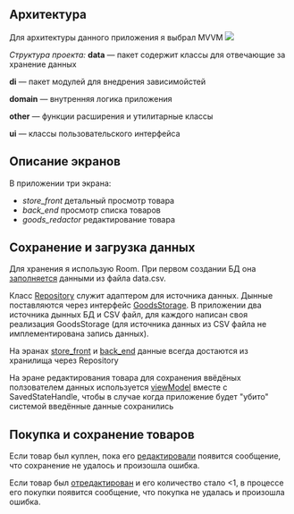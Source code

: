 ## **Архитектура**

Для архитектуры данного приложения я выбрал MVVM
![](https://developer.android.com/topic/libraries/architecture/images/final-architecture.png?hl=ru)

*Структура проекта:*
**data** — пакет содержит классы для отвечающие за хранение данных

**di** — пакет модулей для внедрения зависимойстей

**domain** — внутренняя логика приложения

**other** — функции расширения и утилитарные классы

**ui** — классы пользовательского интерфейса


## Описание экранов
В приложении три экрана:
- *store_front* детальный просмотр товара
- *back_end* просмотр списка товаров
- *goods_redactor* редактирование товара

## Сохранение и загрузка данных

Для хранения я использую Room. При первом создании БД она [заполняется](https://github.com/srgpanov/FunBoxTT/blob/aef6ded3e8c59cabe5523d4721b29d56933bc880/app/src/main/java/com/srgpanov/funboxtt/di/RoomModule.kt#L40) данными из файла data.csv.

Класс [Repository](https://github.com/srgpanov/FunBoxTT/blob/aef6ded3e8c59cabe5523d4721b29d56933bc880/app/src/main/java/com/srgpanov/funboxtt/data/Repository.kt#L11) служит адаптером для источника данных. Дынные поставляются через интерфейс [GoodsStorage](https://github.com/srgpanov/FunBoxTT/blob/master/app/src/main/java/com/srgpanov/funboxtt/data/storage/GoodsStorage.kt). В приложении два источника дынных БД и CSV файл, для каждого написан своя реализация GoodsStorage (для источника данных из CSV файла не имплементирована запись данных).

На эранах [store_front](https://github.com/srgpanov/FunBoxTT/blob/master/app/src/main/java/com/srgpanov/funboxtt/ui/screens/store_front/StoreAdapter.kt) и [back_end](https://github.com/srgpanov/FunBoxTT/blob/master/app/src/main/java/com/srgpanov/funboxtt/ui/screens/back_end/BackendFragment.kt) данные всегда достаются из хранилища через Repository

На эране редактирования товара для сохранения ввёдёных ползователем данных используется  [viewModel](https://github.com/srgpanov/FunBoxTT/blob/master/app/src/main/java/com/srgpanov/funboxtt/ui/screens/goods_redactor/GoodsRedactorViewModel.kt) вместе с SavedStateHandle, чтобы в случае когда приложение будет "убито" системой введённые данные сохранились

## Покупка и сохранение товаров

Если товар был куплен, пока его [редактировали](https://github.com/srgpanov/FunBoxTT/blob/aef6ded3e8c59cabe5523d4721b29d56933bc880/app/src/main/java/com/srgpanov/funboxtt/ui/shared_components/goods_components/GoodsSharedViewModel.kt#L84) появится сообщение, что сохранение не удалось и произошла ошибка.

Если товар был [отредактирован](https://github.com/srgpanov/FunBoxTT/blob/aef6ded3e8c59cabe5523d4721b29d56933bc880/app/src/main/java/com/srgpanov/funboxtt/ui/shared_components/goods_components/GoodsSharedViewModel.kt#L68) и его количество стало <1, в процессе его покупки появится сообщение, что покупка не удалась и произошла ошибка.
